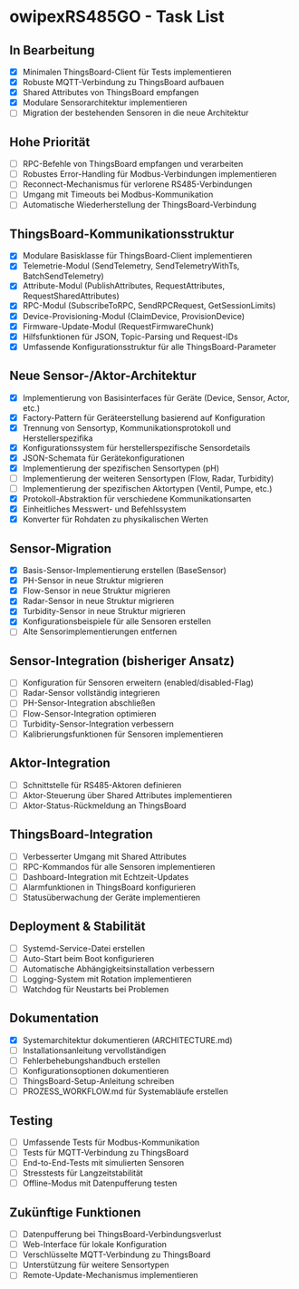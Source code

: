 # owipexRS485GO - Task List

## In Bearbeitung
- [x] Minimalen ThingsBoard-Client für Tests implementieren
- [x] Robuste MQTT-Verbindung zu ThingsBoard aufbauen
- [x] Shared Attributes von ThingsBoard empfangen
- [x] Modulare Sensorarchitektur implementieren
- [ ] Migration der bestehenden Sensoren in die neue Architektur

## Hohe Priorität
- [ ] RPC-Befehle von ThingsBoard empfangen und verarbeiten
- [ ] Robustes Error-Handling für Modbus-Verbindungen implementieren
- [ ] Reconnect-Mechanismus für verlorene RS485-Verbindungen
- [ ] Umgang mit Timeouts bei Modbus-Kommunikation
- [ ] Automatische Wiederherstellung der ThingsBoard-Verbindung

## ThingsBoard-Kommunikationsstruktur
- [x] Modulare Basisklasse für ThingsBoard-Client implementieren
- [x] Telemetrie-Modul (SendTelemetry, SendTelemetryWithTs, BatchSendTelemetry)
- [x] Attribute-Modul (PublishAttributes, RequestAttributes, RequestSharedAttributes)
- [x] RPC-Modul (SubscribeToRPC, SendRPCRequest, GetSessionLimits)
- [x] Device-Provisioning-Modul (ClaimDevice, ProvisionDevice)
- [x] Firmware-Update-Modul (RequestFirmwareChunk)
- [x] Hilfsfunktionen für JSON, Topic-Parsing und Request-IDs
- [x] Umfassende Konfigurationsstruktur für alle ThingsBoard-Parameter

## Neue Sensor-/Aktor-Architektur
- [x] Implementierung von Basisinterfaces für Geräte (Device, Sensor, Actor, etc.)
- [x] Factory-Pattern für Geräteerstellung basierend auf Konfiguration
- [x] Trennung von Sensortyp, Kommunikationsprotokoll und Herstellerspezifika
- [x] Konfigurationssystem für herstellerspezifische Sensordetails
- [x] JSON-Schemata für Gerätekonfigurationen
- [x] Implementierung der spezifischen Sensortypen (pH)
- [ ] Implementierung der weiteren Sensortypen (Flow, Radar, Turbidity)
- [ ] Implementierung der spezifischen Aktortypen (Ventil, Pumpe, etc.)
- [x] Protokoll-Abstraktion für verschiedene Kommunikationsarten
- [x] Einheitliches Messwert- und Befehlssystem
- [x] Konverter für Rohdaten zu physikalischen Werten

## Sensor-Migration
- [x] Basis-Sensor-Implementierung erstellen (BaseSensor)
- [x] PH-Sensor in neue Struktur migrieren
- [x] Flow-Sensor in neue Struktur migrieren
- [x] Radar-Sensor in neue Struktur migrieren
- [x] Turbidity-Sensor in neue Struktur migrieren
- [x] Konfigurationsbeispiele für alle Sensoren erstellen
- [ ] Alte Sensorimplementierungen entfernen

## Sensor-Integration (bisheriger Ansatz)
- [ ] Konfiguration für Sensoren erweitern (enabled/disabled-Flag)
- [ ] Radar-Sensor vollständig integrieren
- [ ] PH-Sensor-Integration abschließen
- [ ] Flow-Sensor-Integration optimieren
- [ ] Turbidity-Sensor-Integration verbessern
- [ ] Kalibrierungsfunktionen für Sensoren implementieren

## Aktor-Integration
- [ ] Schnittstelle für RS485-Aktoren definieren
- [ ] Aktor-Steuerung über Shared Attributes implementieren
- [ ] Aktor-Status-Rückmeldung an ThingsBoard

## ThingsBoard-Integration
- [ ] Verbesserter Umgang mit Shared Attributes
- [ ] RPC-Kommandos für alle Sensoren implementieren
- [ ] Dashboard-Integration mit Echtzeit-Updates
- [ ] Alarmfunktionen in ThingsBoard konfigurieren
- [ ] Statusüberwachung der Geräte implementieren

## Deployment & Stabilität
- [ ] Systemd-Service-Datei erstellen
- [ ] Auto-Start beim Boot konfigurieren
- [ ] Automatische Abhängigkeitsinstallation verbessern
- [ ] Logging-System mit Rotation implementieren
- [ ] Watchdog für Neustarts bei Problemen

## Dokumentation
- [x] Systemarchitektur dokumentieren (ARCHITECTURE.md)
- [ ] Installationsanleitung vervollständigen
- [ ] Fehlerbehebungshandbuch erstellen
- [ ] Konfigurationsoptionen dokumentieren
- [ ] ThingsBoard-Setup-Anleitung schreiben
- [ ] PROZESS_WORKFLOW.md für Systemabläufe erstellen

## Testing
- [ ] Umfassende Tests für Modbus-Kommunikation
- [ ] Tests für MQTT-Verbindung zu ThingsBoard
- [ ] End-to-End-Tests mit simulierten Sensoren
- [ ] Stresstests für Langzeitstabilität
- [ ] Offline-Modus mit Datenpufferung testen

## Zukünftige Funktionen
- [ ] Datenpufferung bei ThingsBoard-Verbindungsverlust
- [ ] Web-Interface für lokale Konfiguration
- [ ] Verschlüsselte MQTT-Verbindung zu ThingsBoard
- [ ] Unterstützung für weitere Sensortypen
- [ ] Remote-Update-Mechanismus implementieren 
